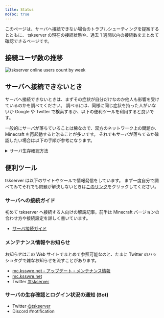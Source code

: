 ```yaml
---
title: Status
noToc: true
---
```


このページは、サーバへ接続できない場合のトラブルシューティングを提案するとともに、
tskserver の現在の接続状態や、過去 1 週間以内の接続数をまとめて確認できるページです。

## 接続ユーザ数の推移

![tskserver online users count by week](https://graph.ksswre.net/tskserver)

## サーバへ接続できないとき
サーバへ接続できないときは、まずその症状が自分だけなのか他人も影響を受けているのかを調べてください。
調べるには、同様に同じ症状を持った人がいないか Google や Twitter で検索するか、以下の便利ツールを利用すると良いです。

一般的にサーバが落ちていることは稀なので、双方のネットワーク上の問題か、Minecraft を再起動すると治ることが多いです。
それでもサーバが落ちてるか確認したい場合は以下の手順が参考になります。

<details>
<summary> サーバ生存確認方法</summary>
<ol>
	<li><a href="https://mc.ksswre.net">mc.ksswre.net にアクセスします</a></li>
	<li>右の Server Status を確認します</li>
	<li><strong>Running?</strong> が Yes になっていればサーバは起動しています</li>
</ol>
</details>

## 便利ツール
tskserver は以下のサイトやツールで情報発信をしています。
まず一度自分で調べてみてそれでも問題が解決しないときは[このリンク](https://twitter.com/intent/tweet?text=@k5342%20tskserver%20%E7%B9%8B%E3%81%92%E3%81%AA%E3%81%84%E3%82%93%E3%81%A0%E3%81%91%E3%81%A9%EF%BC%9F)をクリックしてください。

### サーバへの接続ガイド
初めて tskserver へ接続する人向けの解説記事。前半は Minecraft バージョンの合わせ方や接続設定を詳しく書いています。

* [サーバ接続ガイド](/introduction)

### メンテナンス情報やお知らせ
お知らせはこの Web サイトでまとめて参照可能なのと、たまに Twitter のハッシュタグで雑なお知らせを流すことがあります。

* [mc.ksswre.net - アップデート・メンテナンス情報](https://mc.ksswre.net/tag/update)
* [mc.ksswre.net](https://mc.ksswre.net/)
* Twitter [#tskserver](https://twitter.com/search?f=tweets&vertical=default&q=%23tskserver)

### サーバの生存確認とログイン状況の通知 (Bot)

* Twitter [@tskserver](https://twitter.com/tskserver)
* Discord #notification
